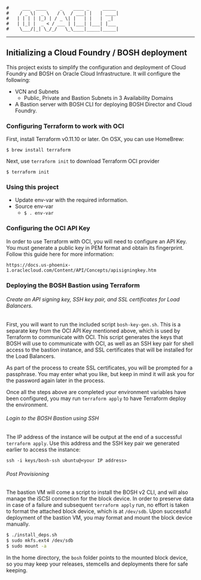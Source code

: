     #     ___  ____     _    ____ _     _____
    #    / _ \|  _ \   / \  / ___| |   | ____|
    #   | | | | |_) | / _ \| |   | |   |  _|
    #   | |_| |  _ < / ___ | |___| |___| |___
    #    \___/|_| \_/_/   \_\____|_____|_____|
***

## Initializing a Cloud Foundry / BOSH deployment

This project exists to simplify the configuration and deployment of Cloud Foundry and BOSH on
Oracle Cloud Infrastructure. It will configure the following:
* VCN and Subnets
    * Public, Private and Bastion Subnets in 3 Availability Domains
* A Bastion server with BOSH CLI for deploying BOSH Director and Cloud Foundry.

### Configuring Terraform to work with OCI

First, install Terraform v0.11.10 or later.  On OSX, you can use HomeBrew:

    $ brew install terraform

Next, use `terraform init` to download Terraform OCI provider

    $ terraform init 


### Using this project

* Update env-var with the required information.
* Source env-var
  * `$ . env-var`

### Configuring the OCI API Key

In order to use Terraform with OCI, you will need to configure an API Key. You must
generate a public key in PEM format and obtain its fingerprint. Follow this guide here for more
information:

    https://docs.us-phoenix-1.oraclecloud.com/Content/API/Concepts/apisigningkey.htm

### Deploying the BOSH Bastion using Terraform

###### Create an API signing key, SSH key pair, and SSL certificates for Load Balancers.

First, you will want to run the included script `bosh-key-gen.sh`. This is a
separate key from the OCI API Key mentioned above, which is used by Terraform to communicate with
OCI. This script generates the keys that BOSH will use to communicate with OCI, as well as
an SSH key pair for shell access to the bastion instance, and SSL certificates that will be
installed for the Load Balancers.

As part of the process to create SSL certificates, you will be prompted for a passphrase.
You may enter what you like, but keep in mind it will ask you for the password again later
in the process.

Once all the steps above are completed your environment variables have been configured, you may run `terraform
apply` to have Terraform deploy the environment.

###### Login to the BOSH Bastion using SSH

The IP address of the instance will be output at the end of a successful `terraform apply`. Use this address
and the SSH key pair we generated earlier to access the instance:

`ssh -i keys/bosh-ssh ubuntu@<your IP address>`

###### Post Provisioning

The bastion VM will come a script to install the BOSH v2 CLI, and will also manage the iSCSI connection for the
block device.  In order to preserve data in case of a failure and subsequent `terraform apply` run, no effort
is taken to format the attached block device, which is at `/dev/sdb`.  Upon successful deployment of the bastion
VM, you may format and mount the block device manually.

```bash
$ ./install_deps.sh
$ sudo mkfs.ext4 /dev/sdb
$ sudo mount -a
```

In the home directory, the `bosh` folder points to the mounted block device, so you may keep your releases,
stemcells and deployments there for safe keeping.
